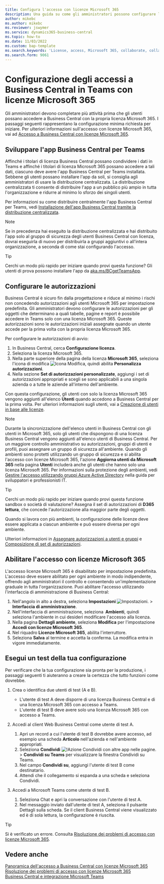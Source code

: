```yaml
---
title: Configura l'accesso con licenze Microsoft 365
description: Una guida su come gli amministratori possono configurare l'accesso a Business Central con licenze Microsoft 365.
author: mikebc
ms.author: mikebc
ms.reviewer: jswymer
ms.service: dynamics365-business-central
ms.topic: how-to
ms.date: 11/03/2022
ms.custom: bap-template
ms.search.keywords: 'License, access, Microsoft 365, collaborate, collaboration, Teams, Microsoft Teams'
ms.search.form: 9061
---
```

# Configurazione degli accessi a Business Central in Teams con licenze Microsoft 365

Gli amministratori devono completare più attività prima che gli utenti possano accedere a Business Central con la propria licenza Microsoft 365. I passaggi seguenti rappresentano la configurazione minima richiesta per iniziare. Per ulteriori informazioni sull'accesso con licenze Microsoft 365, vai ad [Accesso a Business Central con licenze Microsoft 365](admin-access-with-m365-license.md).

## Sviluppare l'app Business Central per Teams

Affinché i titolari di licenza Business Central possano condividere i dati in Teams e affinché i titolari di licenza Microsoft 365 possano accedere a tali dati, ciascuno deve avere l'app Business Central per Teams installata. Sebbene gli utenti possano installare l'app da soli, si consiglia agli amministratori di usare la distribuzione centralizzata. La distribuzione centralizzata ti consente di distribuire l'app a un pubblico più ampio in tutta l'organizzazione e ridurre al minimo lo sforzo dei singoli utenti. 

Per informazioni su come distribuire centralmente l'app Business Central per Teams, vedi [Installazione dell'app Business Central tramite la distribuzione centralizzata](admin-teams-integration.md#installing-the-business-central-app-by-using-centralized-deployment).

> [!NOTE]
> Se in precedenza hai eseguito la distribuzione centralizzata e hai distribuito l'app solo al gruppo di sicurezza degli utenti Business Central con licenza, dovrai eseguirla di nuovo per distribuirla a gruppi aggiuntivi o all'intera organizzazione, a seconda di come stai configurando l'accesso.

> [!TIP]
> Cerchi un modo più rapido per iniziare quando provi questa funzione? Gli utenti di prova possono installare l'app da [aka.ms/BCgetTeamsApp](https://aka.ms/BCgetTeamsApp).

## Configurare le autorizzazioni

Business Central è sicuro fin dalla progettazione e riduce al minimo i rischi non concedendo autorizzazioni agli utenti Microsoft 365 per impostazione predefinita. Gli amministratori devono configurare le autorizzazioni per gli oggetti che determinano a quali tabelle, pagine e report è possibile accedere in Teams solo con una licenza Microsoft 365. Queste autorizzazioni sono le autorizzazioni iniziali assegnate quando un utente accede per la prima volta con la propria licenza Microsoft 365. 

Per configurare le autorizzazioni di avvio:

1. In Business Central, cerca **Configurazione licenza**.
2. Seleziona la licenza Microsoft 365.
3. Nella parte superiore della pagina della licenza **Microsoft 365**, seleziona l'icona di modifica ![Icona Modifica](media/edit-pencil.png), quindi abilita **Personalizza autorizzazioni**. 
4. Nella sezione **Set di autorizzazioni personalizzate**, aggiungi i set di autorizzazioni appropriati e scegli se sono applicabili a una singola azienda o a tutte le aziende all'interno dell'ambiente.

Con questa configurazione, gli utenti con solo la licenza Microsoft 365 vengono aggiunti all'elenco **Utenti** quando accedono a Business Central per la prima volta. Per ulteriori informazioni sugli utenti, vai a [Creazione di utenti in base alle licenze](ui-how-users-permissions.md).

> [!NOTE]
> Durante la sincronizzazione dell'elenco utenti in Business Central con gli utenti in Microsoft 365, solo gli utenti che dispongono di una licenza Business Central vengono aggiunti all'elenco utenti di Business Central. Per un maggiore controllo amministrativo su autorizzazioni, gruppi di utenti e profili, puoi assegnare un gruppo di sicurezza all'ambiente. Quando gli ambienti sono protetti utilizzando un gruppo di sicurezza e si abilita l'accesso con licenze Microsoft 365, l'azione **Aggiorna utenti da Microsoft 365** nella pagina **Utenti** includerà anche gli utenti che hanno solo una licenza Microsoft 365. Per informazioni sulla protezione degli ambienti, vedi [Gestire l'accesso utilizzando gruppi Azure Active Directory](/dynamics365/business-central/dev-itpro/administration/tenant-admin-center-manage-access#manage-access-using-azure-active-directory-groups) nella guida per sviluppatori e professionisti IT.

> [!TIP]
> Cerchi un modo più rapido per iniziare quando provi questa funzione sandbox o società di valutazione? Assegna il set di autorizzazioni di **D365 lettura**, che concede l'autorizzazione alla maggior parte degli oggetti.  

Quando si lavora con più ambienti, la configurazione delle licenze deve essere applicata a ciascun ambiente e può essere diversa per ogni ambiente. 

Ulteriori informazioni in [Assegnare autorizzazioni a utenti e gruppi](ui-define-granular-permissions.md) e [Composizione di set di autorizzazioni](/dynamics365/business-central/dev-itpro/developer/devenv-permissionset-composing).

## Abilitare l'accesso con licenze Microsoft 365

L'accesso licenze Microsoft 365 è disabilitato per impostazione predefinita. L'accesso deve essere abilitato per ogni ambiente in modo indipendente, offrendo agli amministratori il controllo e consentendo un'implementazione graduale in tutta l'organizzazione. Puoi abilitare l'accesso utilizzando l'interfaccia di amministrazione di Business Central: 

1. Nell'angolo in alto a destra, seleziona **Impostazioni** ![Impostazioni.](media/ui-experience/settings_icon_small.png "Icona Impostazioni per Gestione ruolo utente") > **Interfaccia di amministrazione**.  
2. Nell'interfaccia di amministrazione, seleziona  **Ambienti**, quindi seleziona l'ambiente in cui desideri modificare l'accesso alla licenza. 
3. Nella pagina **Dettagli ambiente**, seleziona **Modifica** per l'impostazione **Accedi con licenze Microsoft 365**.
4. Nel riquadro **Licenze Microsoft 365**, abilita l'interruttore. 
5. Seleziona **Salva** al termine e accetta la conferma. La modifica entra in vigore immediatamente.

## Esegui un test della tua configurazione

Per verificare che la tua configurazione sia pronta per la produzione, i passaggi seguenti ti aiuteranno a creare la certezza che tutto funzioni come dovrebbe. 

1. Crea o identifica due utenti di test (A e B).

   - L'utente di test A deve disporre di una licenza Business Central e di una licenza Microsoft 365 con accesso a Teams.
   - L'utente di test B deve avere solo una licenza Microsoft 365 con accesso a Teams.

2. Accedi al client Web Business Central come utente di test A.

   1. Apri un record a cui l'utente di test B dovrebbe avere accesso, ad esempio una scheda **Articolo** nell'azienda e nell'ambiente appropriati.
   2. Seleziona **Condividi** ![!Azione Condividi con altre app nelle pagine.](media/share-icon.png) > **Condividi su Teams** per visualizzare la finestra Condividi su Teams.
   3. Nel campo **Condividi su**, aggiungi l'utente di test B come destinatario. 
   4. Attendi che il collegamento si espanda a una scheda e seleziona Condividi. 

3. Accedi a Microsoft Teams come utente di test B.

   1. Seleziona Chat e apri la conversazione con l'utente di test A. 
   2. Nel messaggio inviato dall'utente di test A, seleziona il pulsante Dettagli sulla scheda. Se il client Business Central viene visualizzato ed è di sola lettura, la configurazione è riuscita. 

> [!TIP]
> Si è verificato un errore. Consulta [Risoluzione dei problemi di accesso con licenze Microsoft 365](admin-access-with-m365-license-troubleshooting.md).

## Vedere anche

[Panoramica dell'accesso a Business Central con licenze Microsoft 365](admin-access-with-m365-license.md#minimum-requirements)  
[Risoluzione dei problemi di accesso con licenze Microsoft 365](admin-access-with-m365-license-troubleshooting.md)  
[Business Central e integrazione Microsoft Teams](across-teams-overview.md)  
